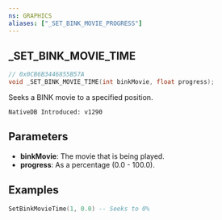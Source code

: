 ```yaml
---
ns: GRAPHICS
aliases: ["_SET_BINK_MOVIE_PROGRESS"]
---
```

## _SET_BINK_MOVIE_TIME

```c
// 0x0CB6B3446855B57A
void _SET_BINK_MOVIE_TIME(int binkMovie, float progress);
```

Seeks a BINK movie to a specified position.

```
NativeDB Introduced: v1290
```

## Parameters
* **binkMovie**: The movie that is being played.
* **progress**: As a percentage (0.0 - 100.0).

## Examples
```lua
SetBinkMovieTime(1, 0.0) -- Seeks to 0%
```